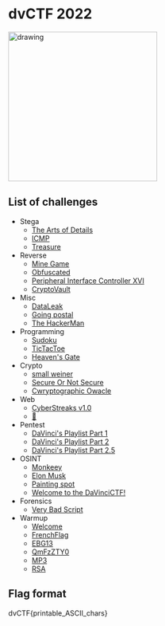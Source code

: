 # dvCTF 2022

<img src="https://user-images.githubusercontent.com/91023285/158800301-27f9b278-b6e5-4fa2-bddc-7fb71cfad2a6.png" alt="drawing" width="300"/>

## List of challenges
- Stega
  - [The Arts of Details](./Steganography/The%20Arts%20of%20Details/) 
  - [ICMP](./Steganography/ICMP/) 
  - [Treasure](./Steganography/Treasure) 
- Reverse
  - [Mine Game](./Reverse/Mine%20Game/) 
  - [Obfuscated](./Reverse/Obfuscated/) 
  - [Peripheral Interface Controller XVI](./Reverse/Peripheral%20Interface%20Controller%20XVI/) 
  - [CryptoVault](./Reverse/CryptoVault/) 
- Misc
  - [DataLeak](./Misc/DataLeak/)
  - [Going postal](./Misc/Going%20postal/)
  - [The HackerMan](./Misc/The%20HackerMan/)
- Programming
  - [Sudoku](./Programming/Sudoku/) 
  - [TicTacToe](./Programming/TicTacToe/) 
  - [Heaven's Gate](./Programming/quotebook/) 
- Crypto
  - [small weiner](./Crypto/small%20weiner/) 
  - [Secure Or Not Secure](./Crypto/Secure%20Or%20Not%20Secure/) 
  - [Cwryptographic Owacle](./Crypto/Cwryptographic%20Owacle/) 
- Web
  - [CyberStreaks v1.0](./Web/CyberStreak%20v1.0/) 
  - [🎵](./Web/🎵/) 
- Pentest
  - [DaVinci's Playlist Part 1](./Pentest/DaVinci's%20Playlist%20Part%201/) 
  - [DaVinci's Playlist Part 2](./Pentest/DaVinci's%20Playlist%20Part%202/)
  - [DaVinci's Playlist Part 2.5](./Pentest/DaVinci's%20Playlist%20Part%202.5/) 
- OSINT
  - [Monkeey](./OSINT/Monkeey/) 
  - [Elon Musk](./OSINT/Elon%20Musk/)
  - [Painting spot](./OSINT/Painting%20spot/) 
  - [Welcome to the DaVinciCTF!](./OSINT/Welcome%20to%20the%20DaVinciCTF!/) 
- Forensics
  - [Very Bad Script](./Forensics/Very%20Bad%20Script/) 
- Warmup
  - [Welcome](./Warmup/Welcome/) 
  - [FrenchFlag](./Warmup/FrenchFlag/)
  - [EBG13](./Warmup/EBG13/) 
  - [QmFzZTY0](./Warmup/QmFzZTY0/)
  - [MP3](./Warmup/MP3/) 
  - [RSA](./Warmup/RSA/) 

## Flag format
dvCTF{printable_ASCII_chars}
